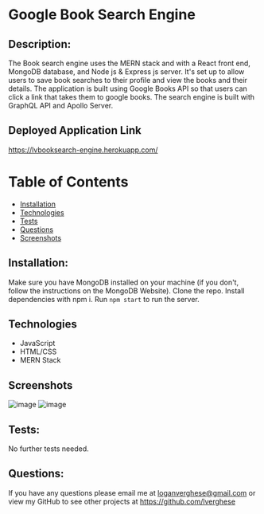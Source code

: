 # Google Book Search Engine

## Description:
The Book search engine uses the MERN stack and with a React front end, MongoDB database, and Node js & Express js server. It's set up to allow users to save book searches to their profile and view the books and their details. The application is built using Google Books API so that users can click a link that takes them to google books. The search engine is built with GraphQL API and Apollo Server.

## Deployed Application Link
https://lvbooksearch-engine.herokuapp.com/

  # Table of Contents

  - [Installation](#installation)
  - [Technologies](#technologies)
  - [Tests](#tests)
  - [Questions](#questions)
  - [Screenshots](#screenshots)

  ## Installation:

   Make sure you have MongoDB installed on your machine (if you don't, follow the instructions on the MongoDB Website). Clone the repo. Install dependencies with npm i. Run ```npm start``` to run the server. 



## Technologies
  - JavaScript
  - HTML/CSS
  - MERN Stack


  ## Screenshots
![image](https://user-images.githubusercontent.com/85531188/141693029-d95fb2ae-c446-4eeb-9136-444db452488d.png)
![image](https://user-images.githubusercontent.com/85531188/141693048-708646cd-e3df-497d-9e05-21fa5c42bd3c.png)

  ## Tests:

No further tests needed.

  
  ## Questions:
If you have any questions please email me at loganverghese@gmail.com or view my GitHub to see other projects at https://github.com/lverghese
  
